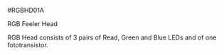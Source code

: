 <!--- PrjInfo ---> <!--- Please remove this line after manually editing --->
<!--- 00a56be08b96043df9e37d6aff7b6990 --->
<!--- Created:2017-01-02T19:34:51.728505: ---> 
<!--- Author:Mlab: ---> 
<!--- AuthorEmail:email@mlab.cz: ---> 
<!--- Tags:None: ---> 
<!--- Ust:rtDescription.en]
RGB Feeler Head

[InfoShortDescription.cs]
Hlava RGB Tykadla

[InfoLongDescription.en]
RGB Head consists of 3 pairs of Read, Green and Blue LEDs and of one 
fototransistor.

[InfoLongDescription.cs]

RGB hlava tykladla nese 3 páry LED diod (červená, zelená a modrá) a jeden 
fototranzitor.

[End: ---> 
<!--- Name:RGBHD01A: --->
#RGBHD01A 
<!--- LongName --->
RGB Feeler Head
<!--- ELongName ---> 

<!--- Lead --->
RGB Head consists of 3 pairs of Read, Green and Blue LEDs and of one 
fototransistor.
<!--- ELead ---> 


​
​
<!--- Description --->
<!--- EDescription --->
<!--- Content --->
<!--- EContent --->
            